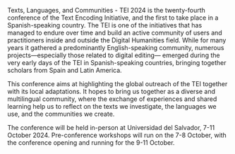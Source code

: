 Texts, Languages, and Communities - TEI 2024 is the twenty-fourth conference of the Text Encoding Initiative, and the first to take place in a Spanish-speaking country. The TEI is one of the  initiatives that has managed to endure over time and build an active community of users and practitioners inside and outside the Digital Humanities field. While for many years it gathered a predominantly English-speaking community,  numerous projects—especially those related to digital editing— emerged during the very early days of the TEI in Spanish-speaking countries, bringing together scholars from Spain and Latin America.

This conference aims at highlighting the global outreach of the TEI together with its local adaptations. It hopes to bring us together as a diverse and multilingual community, where the exchange of experiences and shared learning help us to reflect on the texts we investigate, the languages we use, and the communities we create.
    
The conference will be held in-person at Universidad del Salvador, 7-11 October 2024. Pre-conference workshops will run on the 7-8 October, with the conference opening and running for the 9-11 October.